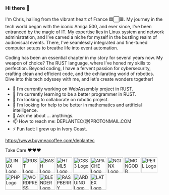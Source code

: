 ### Hi there 👋
I'm Chris, hailing from the vibrant heart of France 🟦⬜🟥. My journey in the tech world began with the iconic Amiga 500, and ever since, I've been entranced by the magic of IT. My expertise lies in Linux system and network administration, and I've carved a niche for myself in the bustling realm of audiovisual events. There, I've seamlessly integrated and fine-tuned computer setups to breathe life into event automation.

Coding has been an essential chapter in my story for several years now. My weapon of choice? The RUST language, where I've honed my skills to perfection. Beyond coding, I have a fervent passion for cybersecurity, crafting clean and efficient code, and the exhilarating world of robotics. Dive into this tech odyssey with me, and let's create wonders together!
<!--
**DEPLANTEC/DEPLANTEC** is a ✨ _special_ ✨ repository because its `README.md` (this file) appears on your GitHub profile.

Here are some ideas to get you started:
-->
- 🔭 I’m currently working on WebAssembly project in RUST.
- 🌱 I’m currently learning to be a better programmer in RUST.
- 👯 I’m looking to collaborate on robotic project.
- 🤔 I’m looking for help to be better in mathematics and artificial intelligence.
- 💬 Ask me about ... anythings.
- 📫 How to reach me: DEPLANTEC(@)PROTONMAIL.COM
- ⚡ Fun fact: I grew up in Ivory Coast.

https://www.buymeacoffee.com/deplantec

Take Care ❤❤❤
<p>
 <img src="https://cdn.jsdelivr.net/gh/devicons/devicon/icons/linux/linux-original.svg" width="50" height="50" alt="LINUX Logo"/>        
 <img src="https://cdn.jsdelivr.net/gh/devicons/devicon/icons/rust/rust-plain.svg" width="50" height="50" alt="RUST Logo" />
 <img src="https://cdn.jsdelivr.net/gh/devicons/devicon/icons/bash/bash-original.svg" width="50" height="50" alt="BASH Logo" />
<img src="https://cdn.jsdelivr.net/gh/devicons/devicon/icons/html5/html5-original-wordmark.svg" width="50" height="50" alt="HTML5 Logo" />
<img src="https://cdn.jsdelivr.net/gh/devicons/devicon/icons/css3/css3-original-wordmark.svg" width="50" height="50" alt="CSS3 Logo"  />
<img src="https://cdn.jsdelivr.net/gh/devicons/devicon/icons/apache/apache-original-wordmark.svg" width="50" height="50" alt="APACHE Logo" />
<img src="https://cdn.jsdelivr.net/gh/devicons/devicon/icons/nginx/nginx-original.svg" width="50" height="50" alt="NGINX Logo"/>
<img src="https://cdn.jsdelivr.net/gh/devicons/devicon/icons/mongodb/mongodb-original-wordmark.svg" width="50" height="50" alt="MONGODB Logo"/>
<img src="https://cdn.jsdelivr.net/gh/devicons/devicon/icons/perl/perl-original.svg" width="50" height="50" alt="PERL Logo" />
<img src="https://cdn.jsdelivr.net/gh/devicons/devicon/icons/php/php-original.svg" width="50" height="50" alt="PHP Logo" />
<img src="https://cdn.jsdelivr.net/gh/devicons/devicon/icons/wordpress/wordpress-plain.svg" width="50" height="50" alt="WORDPRESS Logo" />
<img src="https://cdn.jsdelivr.net/gh/devicons/devicon/icons/blender/blender-original.svg" width="50" height="50" alt="BLENDER Logo"/>
<img src="https://cdn.jsdelivr.net/gh/devicons/devicon/icons/raspberrypi/raspberrypi-original.svg"  width="50" height="50" alt="RASPBERRY Logo" />
<img src="https://cdn.jsdelivr.net/gh/devicons/devicon/icons/arduino/arduino-original-wordmark.svg" width="50" height="50" alt="ARDUINO Logo"/>
<img src="https://cdn.jsdelivr.net/gh/devicons/devicon/icons/latex/latex-original.svg" width="50" height="50" alt="LATEX Logo"/>
</p>
          

          
          
          


          
          
          

